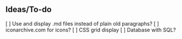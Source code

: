 ## Ideas/To-do

[ ] Use and display .md files instead of plain old paragraphs?
[ ] iconarchive.com for icons?
[ ] CSS grid display
[ ] Database with SQL?
